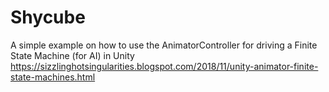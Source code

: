 # Shycube

A simple example on how to use the AnimatorController for driving a Finite State Machine (for AI) in Unity
https://sizzlinghotsingularities.blogspot.com/2018/11/unity-animator-finite-state-machines.html
